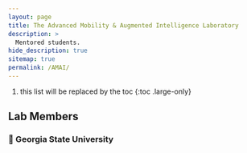 ```yaml
---
layout: page
title: The Advanced Mobility & Augmented Intelligence Laboratory
description: >
  Mentored students.
hide_description: true
sitemap: true
permalink: /AMAI/
---
```

1. this list will be replaced by the toc
{:toc .large-only}

## Lab Members

### 📍 Georgia State University

<html lang="en-us">
  <head>
  <link rel="stylesheet" href="https://cdnjs.cloudflare.com/ajax/libs/font-awesome/4.7.0/css/font-awesome.min.css">
	<style>
.card {
  box-shadow: 0 8px 8px 0 rgba(0, 0, 0, 0.2);
  max-width: 200px;
  margin: auto;
  text-align: center;
  font-family: arial;
}

.title {
  color: grey;
  font-size: 12px;
}

button {
  border: none;
  outline: 0;
  display: inline-block;
  padding: 8px;
  color: white;
  background-color: #000;
  text-align: center;
  cursor: pointer;
  width: 100%;
  font-size: 18px;
}

a {
  text-decoration: none;
  font-size: 18px;
  color: black;
}

button:hover, a:hover {
  opacity: 0.8;
}
</style>
    <meta charset="utf-8">
    <meta name="viewport" content="width=device-width">
    <title>Flexbox wrap 0 — children overflowing</title>
    <style>
      html {
        font-family: sans-serif;
      }
      body {
        margin: 0;
      }
      h1 {
        text-align: center;
        color: black;
        line-height: 100px;
        margin: 0;
      }
      article {
        padding: 20px;
        margin: 10px;
        background: white;
      }
      /* Add your flexbox CSS below here */
      section {
        display: flex;
        flex-direction: row;
      }
      article {
        
      }
    </style>
  </head>
  
  <body>
    <section>
    <article>
    <div class="card">
  	<img src="img/Yueyang.jpeg" alt="1" style="width:100%">
  	<p>Yueyang Liu</p>
  	<p class="title">PhD student (Co-advise with Dr. Zhipeng Cai)</p>
    <p class="title">Computer Vision, Digital Twins</p>
  	<p class="title">Fall 2021 - Present</p>
    <p class="title">M.S. Data Science, American University, Washington, D.C.</p>
  	<div style="margin: 22px 0;">
      <a href="https://www.linkedin.com/in/alex-nkg/"><i class="fa fa-linkedin"></i></a>  
      <a href="https://scholar.google.com/citations?user=x996rvwAAAAJ&hl=en&oi=ao"><i class="fa fa-google"></i></a>
      <a href="https://github.com/Alex-NKG"><i class="fa fa-github"></i></a>  
  	</div>
  	<p><button onclick="window.location.href='https://lyy.asia/about.html';">More Info.</button></p>
	</div>
	</article>
    
	<article>
    <div class="card">
    <img src="img/Hongyu.jpeg" alt="1" style="width:100%">
    <p>Hongyu Ke</p>
    <p class="title">PhD student</p>
    <p class="title">Mobile AR/VR</p>
    <p class="title">Spring 2023 - Present</p>
    <p class="title">M.S. Computer Science, SUNY Buffalo, Getzville, NY</p>
    <div style="margin: 22px 0;">
      <a href="#"><i class="fa fa-linkedin"></i></a>  
      <a href="#"><i class="fa fa-google"></i></a> 
      <a href="#"><i class="fa fa-github"></i></a>  
  	</div>
  	<p><button>More Info.</button></p>
	</div>
	</article>

	<article>
    <div class="card">
    <img src="img/Xiaolong.jpeg" alt="1" style="width:100%">
    <p>Xiaolong Tu</p>
    <p class="title">PhD student</p>
    <p class="title">Sustainable AI, Carbon-Aware Computing Systems </p>
    <p class="title">Spring 2023 - Present</p>
    <p class="title">System engineer, Apple R&D, Beijing, China</p>
    <div style="margin: 22px 0;">
      <a href="#"><i class="fa fa-linkedin"></i></a>  
      <a href="#"><i class="fa fa-google"></i></a> 
      <a href="#"><i class="fa fa-github"></i></a>  
  	</div>
  	<p><button>More Info.</button></p>
	</div>
	</article>

    </section>
  </body>
</html>

## Past Mentored Students 

### 📍 InfoTech Labs, Toyota Motor North America R&D

<html lang="en-us">
  <head>
  <link rel="stylesheet" href="https://cdnjs.cloudflare.com/ajax/libs/font-awesome/4.7.0/css/font-awesome.min.css">
	<style>
.card {
  box-shadow: 0 8px 8px 0 rgba(0, 0, 0, 0.2);
  max-width: 200px;
  margin: auto;
  text-align: center;
  font-family: arial;
}

.title {
  color: grey;
  font-size: 12px;
}

button {
  border: none;
  outline: 0;
  display: inline-block;
  padding: 8px;
  color: white;
  background-color: #000;
  text-align: center;
  cursor: pointer;
  width: 100%;
  font-size: 18px;
}

a {
  text-decoration: none;
  font-size: 18px;
  color: black;
}

button:hover, a:hover {
  opacity: 0.8;
}
</style>
    <meta charset="utf-8">
    <meta name="viewport" content="width=device-width">
    <title>Flexbox wrap 0 — children overflowing</title>
    <style>
      html {
        font-family: sans-serif;
      }
      body {
        margin: 0;
      }
      h1 {
        text-align: center;
        color: black;
        line-height: 100px;
        margin: 0;
      }
      article {
        padding: 20px;
        margin: 10px;
        background: white;
      }
      /* Add your flexbox CSS below here */
      section {
        display: flex;
        flex-direction: row;
      }
      article {
        
      }
    </style>
  </head>
  
  <body>
    <section>
    <article>
    <div class="card">
  	<img src="img/Yitao.jpg" alt="1" style="width:100%">
  	<p>Yitao Chen</p>
  	<p class="title">2022 Summer Research Co-op</p>
    <p class="title">PhD student, CS, Arizona State University</p>
  	<p class="title">PhD advisor: Dr. Ming Zhao</p>
  	<div style="margin: 22px 0;">
      <a href="https://www.linkedin.com/in/yitao-chen-1725468a/"><i class="fa fa-linkedin"></i></a>  
      <a href="https://scholar.google.com/citations?user=95wMTD8AAAAJ&hl=en"><i class="fa fa-google"></i></a> 
      <a href="#"><i class="fa fa-github"></i></a>  
  	</div>
  	<p><button>More Info.</button></p>
	</div>
	</article>
    
	<article>
    <div class="card">
    <img src="img/Siqi.png" alt="1" style="width:100%">
    <p>Dr. Siqi Huang</p>
    <p class="title">2021 Summer Research Co-op</p>
    <p class="title">Assistant Professor, AI and Advanced Computing School, Xi'an Jiaotong-Liverpool University</p>
    <p class="title">PhD advisor: Dr. Jiang Xie</p>
    <div style="margin: 22px 0;">
      <a href="https://www.linkedin.com/in/siqi-huang-58546311b/"><i class="fa fa-linkedin"></i></a>  
      <a href="https://scholar.google.com/citations?user=vzx23bkAAAAJ&hl=en"><i class="fa fa-google"></i></a> 
      <a href="#"><i class="fa fa-github"></i></a>  
  	</div>
  	<p><button>More Info.</button></p>
	</div>
	</article>

	<article>
    <div class="card">
    <img src="img/Yuhan.jpg" alt="1" style="width:100%">
    <p>Yuhan Kang</p>
    <p class="title">2021 Spring Research Co-op</p>
    <p class="title">PhD student, ECE, University of Houston</p>
    <p class="title">PhD advisor: Dr. Zhu Han</p>
    <div style="margin: 22px 0;">
      <a href="https://www.linkedin.com/in/yuhan-kang-54496920a/"><i class="fa fa-linkedin"></i></a>  
      <a href="https://scholar.google.com/citations?user=9ovlDvQAAAAJ&hl=zh-CN"><i class="fa fa-google"></i></a> 
      <a href="#"><i class="fa fa-github"></i></a>  
  	</div>
  	<p><button>More Info.</button></p>
	</div>
	</article>

    </section>
  </body>
</html>
